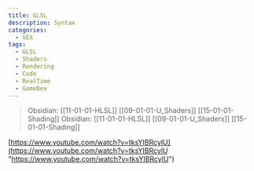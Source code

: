 ```yaml
---
title: GLSL
description: Syntax
categories:
  - VEX
tags:
  - GLSL
  - Shaders
  - Rendering
  - Code
  - RealTime
  - GameDev
---
```

> Obsidian:  [[11-01-01-HLSL]] [[09-01-01-U_Shaders]] [[15-01-01-Shading]]
> Obsidian:  [[11-01-01-HLSL]] [[09-01-01-U_Shaders]] [[15-01-01-Shading]]


[https://www.youtube.com/watch?v=tksYIBRcylU](https://www.youtube.com/watch?v=tksYIBRcylU "https://www.youtube.com/watch?v=tksYIBRcylU")

